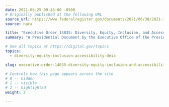 ```yaml
---
date: 2021-06-25 09:45:00 -0500
# Originally published at the following URL
source_url: https://www.federalregister.gov/documents/2021/06/30/2021-14127/diversity-equity-inclusion-and-accessibility-in-the-federal-workforce
source: nara

title: "Executive Order 14035: Diversity, Equity, Inclusion, and Accessibility in the Federal Workforce"
summary: "A Presidential Document by the Executive Office of the President"

# See all topics at https://digital.gov/topics
topics:
  - diversity-equity-inclusion-accessibility-deia

slug: executive-order-14035-diversity-equity-inclusion-and-accessibility-in-the-federal-workforce

# Controls how this page appears across the site
# 0 -- hidden
# 1 -- visible
# 2 -- highlighted
weight: 2

---
```

